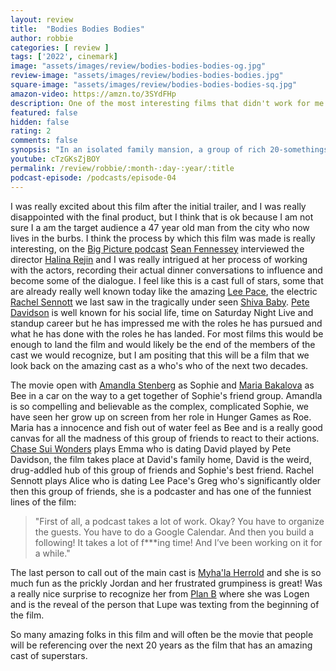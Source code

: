 ```yaml
---
layout: review
title:  "Bodies Bodies Bodies"
author: robbie
categories: [ review ]
tags: ['2022', cinemark]
image: "assets/images/review/bodies-bodies-bodies-og.jpg"
review-image: "assets/images/review/bodies-bodies-bodies.jpg"
square-image: "assets/images/review/bodies-bodies-bodies-sq.jpg"
amazon-video: https://amzn.to/3SYdFHp
description: One of the most interesting films that didn't work for me at all, the director, actors and other below the line folks do a great job, but I didn't enjoy the viewing experience (I don't think a 47 year old man who lives in the suburbs is the target audience).
featured: false
hidden: false
rating: 2
comments: false
synopsis: "In an isolated family mansion, a group of rich 20-somethings decides to play Bodies Bodies Bodies, a game where one of them is secretly a “killer” while the rest tries to “escape”. Things take a turn for the worse when real bodies start turning up, setting off a paranoid and dangerous chain of events."  
youtube: cTzGKsZjBOY
permalink: /review/robbie/:month-:day-:year/:title
podcast-episode: /podcasts/episode-04
---
```


I was really excited about this film after the initial trailer, and I was really disappointed with the final product, but I think that is ok because I am not sure I a am the target audience a 47 year old man from the city who now lives in the burbs.  I think the process by which this film was made is really interesting, on the <a href="https://www.theringer.com/2022/8/12/23300655/top-five-one-crazy-night-movies-and-bodies-bodies-bodies">Big Picture podcast</a> <a href="https://twitter.com/SeanFennessey">Sean Fennessey</a> interviewed the director <a href="https://www.imdb.com/name/nm0717603/">Halina Rejin</a> and I was really intrigued at her process of working with the actors, recording their actual dinner conversations to influence and become some of the dialogue.  I feel like this is a cast full of stars, some that are already really well known today like the amazing <a href="https://www.imdb.com/name/nm1195855/">Lee Pace</a>, the electric <a href="https://www.imdb.com/name/nm6976735/">Rachel Sennott</a> we last saw in the tragically under seen <a href="">Shiva Baby</a>.  <a href="">Pete Davidson</a> is well known for his social life, time on Saturday Night Live and standup career but he has impressed me with the roles he has pursued and  what he has done with the roles he has landed.  For most films this would be enough to land the film and would likely be the end of the members of the cast we would recognize, but I am positing that this will be a film that we look back on the amazing cast as a who's who of the next two decades. 

The movie open with <a href="https://www.imdb.com/name/nm3964350/">Amandla Stenberg</a> as Sophie and <a href="https://www.imdb.com/name/nm7210025/">Maria Bakalova</a> as Bee in a car on the way to a get together of Sophie's friend group.  Amandla is so compelling and believable as the complex, complicated Sophie, we have seen her grow up on screen from her role in Hunger Games as Roe.  Maria has a innocence and fish out of water feel as Bee and is a really good canvas for all the madness of this group of friends to react to their actions.   <a href="https://www.imdb.com/name/nm3681769/">Chase Sui Wonders</a> plays Emma who is dating David played by Pete Davidson, the film takes place at David's family home, David is the weird, drug-addled hub of this group of friends and Sophie's best friend.  Rachel Sennott plays Alice who is dating Lee Pace's Greg who's significantly older then this group of friends, she is a podcaster and has one of the funniest lines of the film:
>"First of all, a podcast takes a lot of work. Okay? You have to organize the guests. You have to do a Google Calendar. And then you build a following! It takes a lot of f***ing time! And I’ve been working on it for a while." 

The last person to call out of the main cast is <a href="https://www.imdb.com/name/nm9684601/">Myha'la Herrold</a> and she is so much fun as the prickly Jordan and her frustrated grumpiness is great!  Was a really nice surprise to recognize her from <a href="https://www.imdb.com/title/tt13172796/">Plan B</a> where she was Logen and is the reveal of the person that Lupe was texting from the beginning of the film. 

So many amazing folks in this film and will often be the movie that people will be referencing over the next 20 years as the film that has an amazing cast of superstars.



